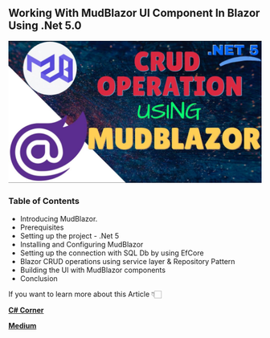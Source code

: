 
## Working With MudBlazor UI Component In Blazor Using .Net 5.0 

![Alt Text](https://github.com/JayKrishnareddy/MudBlazor_CRUD/blob/master/Blazor.jpg)

### Table of Contents
- Introducing MudBlazor.
- Prerequisites
- Setting up the project - .Net 5 
- Installing and Configuring MudBlazor
- Setting up the connection with SQL Db by using EfCore
- Blazor CRUD operations using service layer & Repository Pattern
- Building the UI with MudBlazor components
- Conclusion

If you want to learn more about this Article 👇🏻

[**C# Corner**](https://www.c-sharpcorner.com/article/working-with-mudblazor-ui-component-in-blazor-using-net-5/ "C# Corner")

[**Medium**](https://levelup.gitconnected.com/working-with-mudblazor-ui-component-in-blazor-using-net-5-0-604d8a29791e "Medium")

